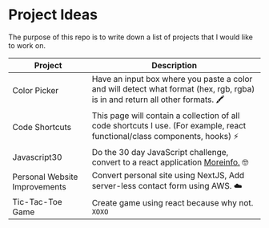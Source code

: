 # Project Ideas
The purpose of this repo is to write down a list of projects that I would like to work on.

|Project                |Description|
|----------------|-------------------------------|
|Color Picker|Have an input box where you paste a color and will detect what format (hex, rgb, rgba) is in and return all other formats. 🖍|
|Code Shortcuts|This page will contain a collection of all code shortcuts I use. (For example, react functional/class components, hooks) ⚡️|
|Javascript30|Do the 30 day JavaScript challenge, convert to a react application [Moreinfo.](https://github.com/wesbos/JavaScript30) 🤓|
|Personal Website Improvements| Convert personal site using NextJS, Add server-less contact form using AWS. ☁️|
|Tic-Tac-Toe Game| Create game using react because why not. `XOXO`|
